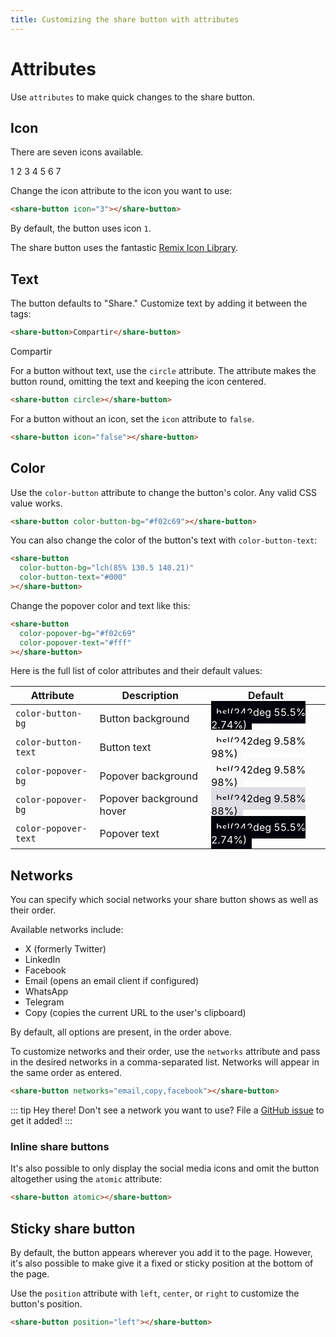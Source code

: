 ```yaml
---
title: Customizing the share button with attributes
---
```


# Attributes

Use `attributes` to make quick changes to the share button.

## Icon

There are seven icons available.

<div class="sb-container">
    <share-button icon="1">1</share-button>
    <share-button icon="2">2</share-button>
    <share-button icon="3">3</share-button>
    <share-button icon="4">4</share-button>
    <share-button icon="5">5</share-button>
    <share-button icon="6">6</share-button>
    <share-button icon="7">7</share-button>
</div>

Change the icon attribute to the icon you want to use:

```html
<share-button icon="3"></share-button>
```

By default, the button uses icon `1`.

The share button uses the fantastic [Remix Icon Library](https://remixicon.com/).

## Text

The button defaults to "Share." Customize text by adding it between the tags:

```html
<share-button>Compartir</share-button>
```

<div class="sb-container">
<share-button>Compartir</share-button>
</div>

For a button without text, use the `circle` attribute. The attribute makes the button round, omitting the text and keeping the icon centered.

```html
<share-button circle></share-button>
```

<div class="sb-container">
<share-button circle></share-button>
</div>

For a button without an icon, set the `icon` attribute to `false`.

```html
<share-button icon="false"></share-button>
```

<div class="sb-container">
<share-button icon="false"></share-button>
</div>

## Color

Use the `color-button` attribute to change the button's color. Any valid CSS value works.

```html
<share-button color-button-bg="#f02c69"></share-button>
```

<div class="sb-container">
    <share-button color-button-bg="#f02c69"></share-button>
</div>

You can also change the color of the button's text with `color-button-text`:

```html
<share-button
  color-button-bg="lch(85% 130.5 140.21)"
  color-button-text="#000"
></share-button>
```

<div class="sb-container">
    <share-button color-button-bg="lch(85% 130.5 140.21)" color-button-text="#000"></share-button>
</div>

Change the popover color and text like this:

```html
<share-button
  color-popover-bg="#f02c69"
  color-popover-text="#fff"
></share-button>
```

<div class="sb-container">
<share-button
  color-popover-bg="#f02c69"
  color-popover-text="#fff"
></share-button>
</div>

Here is the full list of color attributes and their default values:

| Attribute            | Description              | Default                                                                                                                 |
| -------------------- | ------------------------ | ----------------------------------------------------------------------------------------------------------------------- |
| `color-button-bg`    | Button background        | <span style="padding: .5rem; background-color: hsl(242deg 55.5% 2.74%); color: #ffffff;">hsl(242deg 55.5% 2.74%)</span> |
| `color-button-text`  | Button text              | <span style="padding: .5rem; background-color: hsl(242deg 9.58% 98%); color: #000000;">hsl(242deg 9.58% 98%)</span>     |
| `color-popover-bg`   | Popover background       | <span style="padding: .5rem; background-color: hsl(242deg 9.58% 98%); color: #000000;">hsl(242deg 9.58% 98%)</span>     |
| `color-popover-bg`   | Popover background hover | <span style="padding: .5rem; background-color: hsl(242deg 9.58% 88%); color: #000000;">hsl(242deg 9.58% 88%)</span>     |
| `color-popover-text` | Popover text             | <span style="padding: .5rem; background-color: hsl(242deg 55.5% 2.74%); color: #ffffff;">hsl(242deg 55.5% 2.74%)</span> |

## Networks

You can specify which social networks your share button shows as well as their order.

Available networks include:

- X (formerly Twitter)
- LinkedIn
- Facebook
- Email (opens an email client if configured)
- WhatsApp
- Telegram
- Copy (copies the current URL to the user's clipboard)

By default, all options are present, in the order above.

To customize networks and their order, use the `networks` attribute and pass in the desired networks in a comma-separated list. Networks will appear in the same order as entered.

```html
<share-button networks="email,copy,facebook"></share-button>
```

<div class="sb-container">
<share-button networks="email,copy,facebook"></share-button>
</div>

::: tip Hey there!
Don't see a network you want to use? File a [GitHub issue](https://github.com/royalfig/share-button/issues) to get it added!
:::

### Inline share buttons

It's also possible to only display the social media icons and omit the button altogether using the `atomic` attribute:

```html
<share-button atomic></share-button>
```

<div class="sb-container">
<share-button atomic></share-button>
</div>

## Sticky share button

By default, the button appears wherever you add it to the page. However, it's also possible to make give it a fixed or sticky position at the bottom of the page.

Use the `position` attribute with `left`, `center`, or `right` to customize the button's position.

```html
<share-button position="left"></share-button>
```

<share-button position="left"></share-button>
